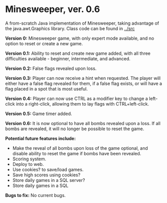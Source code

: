 # Minesweeper, ver. 0.6
A from-scratch Java implementation of Minesweeper, taking advantage of the java.awt.Graphics library. 
Class code can be found in [../src](../master/src)

**Version 0:** Minesweeper game, with only expert mode available, and no option to reset or create a new game.

**Version 0.1:** Ability to reset and create new game added, with all three difficulties available - beginner, 
intermediate, and advanced.

**Version 0.2:** False flags revealed upon loss. 

**Version 0.3:** Player can now receive a hint when requested. The player will either have a false flag revealed for 
them, if a false flag exists, or will have a flag placed in a spot that is most useful.

**Version 0.4:** Player can now use CTRL as a modifier key to change a left-click into a right-click, allowing them to 
lay flags with CTRL+left-click.

**Version 0.5:** Game timer added.

**Version 0.6:** It is now optional to have all bombs revealed upon a loss. If all bombs are revealed, 
it will no longer be possible to reset the game. 

**Potential future features include:**
* Make the reveal of all bombs upon loss of the game optional, and disable ability to reset the game if bombs have 
  been revealed. 
* Scoring system. 
* Deploy to web. 
* Use cookies? to save/load games. 
* Save high scores using cookies?
* Store daily games in a SQL server? 
* Store daily games in a SQL


**Bugs to fix:**
No current bugs. 
